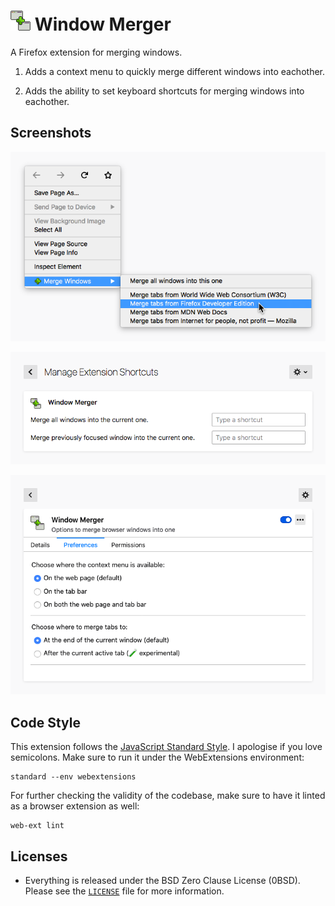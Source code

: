 # ![](assets/icon032.png) Window Merger

A Firefox extension for merging windows.

1. Adds a context menu to quickly merge different windows into eachother.

2. Adds the ability to set keyboard shortcuts for merging windows
   into eachother.

## Screenshots

![](assets/contextmenu.png)

![](assets/extensionshortcuts.png)

![](assets/preferences.png)

## Code Style

This extension follows the [JavaScript Standard Style][]. I apologise if you
love semicolons. Make sure to run it under the WebExtensions environment:

```
standard --env webextensions
```

For further checking the validity of the codebase, make sure to have it linted
as a browser extension as well:

```
web-ext lint
```

## Licenses

* Everything is released under the BSD Zero Clause License (0BSD). Please see
  the [`LICENSE`](LICENSE) file for more information.

[JavaScript Standard Style]: https://standardjs.com/
